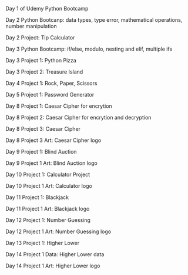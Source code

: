 Day 1 of Udemy Python Bootcamp

Day 2 Python Bootcanp: data types, type error, mathematical operations, number manipulation

Day 2 Project:  Tip Calculator 

Day 3 Python Bootcamp: if/else, modulo, nesting and elif, multiple ifs

Day 3 Project 1:  Python Pizza

Day 3 Project 2:  Treasure Island

Day 4 Project 1:  Rock, Paper, Scissors

Day 5 Project 1: Password Generator

Day 8 Project 1: Caesar Cipher for encrytion 

Day 8 Project 2: Caesar Cipher for encrytion and decryption

Day 8 Project 3: Caesar Cipher

Day 8 Project 3 Art: Caesar Cipher logo

Day 9 Project 1: Blind Auction

Day 9 Project 1 Art: Blind Auction logo

Day 10 Project 1: Calculator Project 

Day 10 Project 1 Art: Calculator logo

Day 11 Project 1: Blackjack

Day 11 Project 1 Art: Blackjack logo

Day 12 Project 1: Number Guessing

Day 12 Project 1 Art: Number Guessing logo

Day 13 Project 1: Higher Lower 

Day 14 Project 1 Data: Higher Lower  data

Day 14 Project 1 Art: Higher Lower logo
